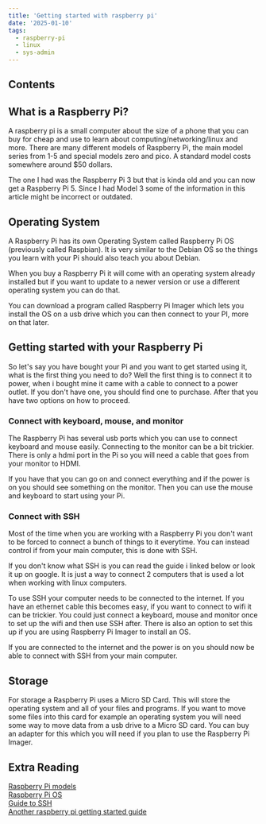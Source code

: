 ```yaml
---
title: 'Getting started with raspberry pi'
date: '2025-01-10'
tags: 
  - raspberry-pi
  - linux
  - sys-admin
---
```

## Contents

## What is a Raspberry Pi?

A raspberry pi is a small computer about the size of a phone that you can buy for cheap and use to learn about computing/networking/linux and more. There are many different models of Raspberry Pi, the main model series from 1-5 and special models zero and pico. A standard model costs somewhere around $50 dollars. 
 
The one I had was the Raspberry Pi 3 but that is kinda old and you can now get a Raspberry Pi 5\. Since I had Model 3 some of the information in this article might be incorrect or outdated.

## Operating System

A Raspberry Pi has its own Operating System called Raspberry Pi OS (previously called Raspbian). It is very similar to the Debian OS so the things you learn with your Pi should also teach you about Debian.

When you buy a Raspberry Pi it will come with an operating system already installed but if you want to update to a newer version or use a different operating system you can do that.

You can download a program called Raspberry Pi Imager which lets you install the OS on a usb drive which you can then connect to your PI, more on that later.

## Getting started with your Raspberry Pi

So let's say you have bought your Pi and you want to get started using it, what is the first thing you need to do? Well the first thing is to connect it to power, when i bought mine it came with a cable to connect to a power outlet. If you don't have one, you should find one to purchase. After that you have two options on how to proceed.

### Connect with keyboard, mouse, and monitor

The Raspberry Pi has several usb ports which you can use to connect keyboard and mouse easily. Connecting to the monitor can be a bit trickier. There is only a hdmi port in the Pi so you will need a cable that goes from your monitor to HDMI. 

If you have that you can go on and connect everything and if the power is on you should see something on the monitor. Then you can use the mouse and keyboard to start using your Pi.

### Connect with SSH

Most of the time when you are working with a Raspberry Pi you don't want to be forced to connect a bunch of things to it everytime. You can instead control if from your main computer, this is done with SSH. 

If you don't know what SSH is you can read the guide i linked below or look it up on google. It is just a way to connect 2 computers that is used a lot when working with linux computers. 

To use SSH your computer needs to be connected to the internet. If you have an ethernet cable this becomes easy, if you want to connect to wifi it can be trickier. You could just connect a keyboard, mouse and monitor once to set up the wifi and then use SSH after. There is also an option to set this up if you are using Raspberry Pi Imager to install an OS. 

If you are connected to the internet and the power is on you should now be able to connect with SSH from your main computer.

## Storage

For storage a Raspberry Pi uses a Micro SD Card. This will store the operating system and all of your files and programs. If you want to move some files into this card for example an operating system you will need some way to move data from a usb drive to a Micro SD card. You can buy an adapter for this which you will need if you plan to use the Raspberry Pi Imager.

## Extra Reading

[Raspberry Pi models](https://www.raspberrypi.com/products/)  
[Raspberry Pi OS](https://www.raspberrypi.com/software/)  
[Guide to SSH](https://opensource.com/article/20/9/ssh)  
[Another raspberry pi getting started guide](https://www.raspberrypi.com/documentation/computers/getting-started.html)